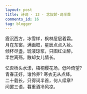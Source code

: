 ```yaml
---
layout: post
title: 诗词 · 13 · 念奴娇·词半首
comments_id: 16
tag: blogger
---
```


霞沉西方，冰雪样，枫林层层着霜。<br />
月在东窗，满画框，星辰点点入妆。<br />
倾杯尽盏，琥液琼浆，只图红尘醉。<br />
半世离殇，散却女儿情长。

忆否桥头水漾，梧桐樱花场，低吟倚望?<br />
青春正好，谁怜养? 寒衣无从点绛。<br />
二十载长，只得词半首，何人续章?<br />
问罢三语，暮重酒冷风凉。
